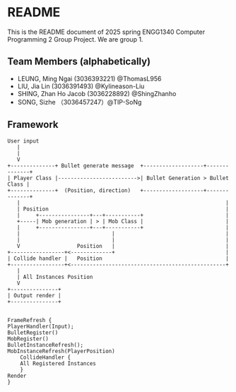 # README

This is the README document of 2025 spring ENGG1340 Computer Programming 2 Group Project. We are group 1.


## Team Members (alphabetically)

- LEUNG, Ming Ngai (3036393221) @ThomasL956
- LIU, Jia Lin (3036391493) @Kylineason-Liu
- SHING, Zhan Ho Jacob (3036228892) @ShingZhanho
- SONG, Sizhe （3036457247）@TIP-SoNg

## Framework

```
User input
   |
   |
   V
+--------------+ Bullet generate message  +-------------------+--------------+
| Player Class |------------------------->| Bullet Generation > Bullet Class |
+--------------+  (Position, direction)   +-------------------+--------------+
   |                                                                 |
   | Position                                                        |
   |     +----------------+---+-----------+                          |
   +-----| Mob generation | > | Mob Class |                          |
   |     +----------------+---+-----------+                          |
   |                             |                                   |
   |                             |                                   |
   V                  Position   |                                   |
+-----------------+<-------------+                                   |
| Collide handler |   Position                                       |
+-----------------+<-------------------------------------------------+
   |
   | All Instances Position
   V
+---------------+
| Output render |
+---------------+


FrameRefresh {
PlayerHandler(Input);
BulletRegister()
MobRegister()
BulletInstanceRefresh();
MobInstanceRefresh(PlayerPosition)
	CollideHandler {
	All Registered Instances
	}
Render
}
```

